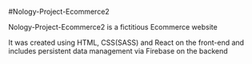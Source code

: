 #Nology-Project-Ecommerce2

Nology-Project-Ecommerce2 is a fictitious Ecommerce website 

It was created using HTML, CSS(SASS) and React on the front-end and includes persistent data management via Firebase on the backend
